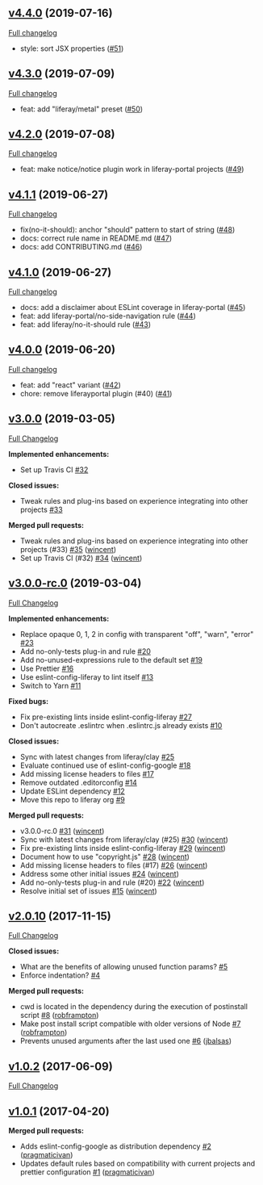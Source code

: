 ## [v4.4.0](https://github.com/liferay/eslint-config-liferay/tree/v4.4.0) (2019-07-16)

[Full changelog](https://github.com/liferay/eslint-config-liferay/compare/v4.3.0...v4.4.0)

- style: sort JSX properties ([\#51](https://github.com/liferay/eslint-config-liferay/pull/51))

## [v4.3.0](https://github.com/liferay/eslint-config-liferay/tree/v4.3.0) (2019-07-09)

[Full changelog](https://github.com/liferay/eslint-config-liferay/compare/v4.2.0...v4.3.0)

- feat: add "liferay/metal" preset ([\#50](https://github.com/liferay/eslint-config-liferay/pull/50))

## [v4.2.0](https://github.com/liferay/eslint-config-liferay/tree/v4.2.0) (2019-07-08)

[Full changelog](https://github.com/liferay/eslint-config-liferay/compare/v4.1.1...v4.2.0)

- feat: make notice/notice plugin work in liferay-portal projects ([\#49](https://github.com/liferay/eslint-config-liferay/pull/49))

## [v4.1.1](https://github.com/liferay/eslint-config-liferay/tree/v4.1.1) (2019-06-27)

[Full changelog](https://github.com/liferay/eslint-config-liferay/compare/v4.1.0...v4.1.1)

- fix(no-it-should): anchor "should" pattern to start of string ([\#48](https://github.com/liferay/eslint-config-liferay/pull/48))
- docs: correct rule name in README.md ([\#47](https://github.com/liferay/eslint-config-liferay/pull/47))
- docs: add CONTRIBUTING.md ([\#46](https://github.com/liferay/eslint-config-liferay/pull/46))

## [v4.1.0](https://github.com/liferay/eslint-config-liferay/tree/v4.1.0) (2019-06-27)

[Full changelog](https://github.com/liferay/eslint-config-liferay/compare/v4.0.0...v4.1.0)

- docs: add a disclaimer about ESLint coverage in liferay-portal ([\#45](https://github.com/liferay/eslint-config-liferay/pull/45))
- feat: add liferay-portal/no-side-navigation rule ([\#44](https://github.com/liferay/eslint-config-liferay/pull/44))
- feat: add liferay/no-it-should rule ([\#43](https://github.com/liferay/eslint-config-liferay/pull/43))

## [v4.0.0](https://github.com/liferay/eslint-config-liferay/tree/v4.0.0) (2019-06-20)

[Full changelog](https://github.com/liferay/eslint-config-liferay/compare/v3.0.0...v4.0.0)

- feat: add "react" variant ([\#42](https://github.com/liferay/eslint-config-liferay/pull/42))
- chore: remove liferayportal plugin (#40) ([\#41](https://github.com/liferay/eslint-config-liferay/pull/41))

## [v3.0.0](https://github.com/liferay/eslint-config-liferay/tree/v3.0.0) (2019-03-05)
[Full Changelog](https://github.com/liferay/eslint-config-liferay/compare/v3.0.0-rc.0...v3.0.0)

**Implemented enhancements:**

- Set up Travis CI [\#32](https://github.com/liferay/eslint-config-liferay/issues/32)

**Closed issues:**

- Tweak rules and plug-ins based on experience integrating into other projects [\#33](https://github.com/liferay/eslint-config-liferay/issues/33)

**Merged pull requests:**

- Tweak rules and plug-ins based on experience integrating into other projects \(\#33\) [\#35](https://github.com/liferay/eslint-config-liferay/pull/35) ([wincent](https://github.com/wincent))
- Set up Travis CI \(\#32\) [\#34](https://github.com/liferay/eslint-config-liferay/pull/34) ([wincent](https://github.com/wincent))

## [v3.0.0-rc.0](https://github.com/liferay/eslint-config-liferay/tree/v3.0.0-rc.0) (2019-03-04)
[Full Changelog](https://github.com/liferay/eslint-config-liferay/compare/v2.0.10...v3.0.0-rc.0)

**Implemented enhancements:**

- Replace opaque 0, 1, 2 in config with transparent "off", "warn", "error" [\#23](https://github.com/liferay/eslint-config-liferay/issues/23)
- Add no-only-tests plug-in and rule [\#20](https://github.com/liferay/eslint-config-liferay/issues/20)
- Add no-unused-expressions rule to the default set [\#19](https://github.com/liferay/eslint-config-liferay/issues/19)
- Use Prettier [\#16](https://github.com/liferay/eslint-config-liferay/issues/16)
- Use eslint-config-liferay to lint itself [\#13](https://github.com/liferay/eslint-config-liferay/issues/13)
- Switch to Yarn [\#11](https://github.com/liferay/eslint-config-liferay/issues/11)

**Fixed bugs:**

- Fix pre-existing lints inside eslint-config-liferay [\#27](https://github.com/liferay/eslint-config-liferay/issues/27)
- Don't autocreate .eslintrc when .eslintrc.js already exists [\#10](https://github.com/liferay/eslint-config-liferay/issues/10)

**Closed issues:**

- Sync with latest changes from liferay/clay [\#25](https://github.com/liferay/eslint-config-liferay/issues/25)
- Evaluate continued use of eslint-config-google [\#18](https://github.com/liferay/eslint-config-liferay/issues/18)
- Add missing license headers to files [\#17](https://github.com/liferay/eslint-config-liferay/issues/17)
- Remove outdated .editorconfig [\#14](https://github.com/liferay/eslint-config-liferay/issues/14)
- Update ESLint dependency [\#12](https://github.com/liferay/eslint-config-liferay/issues/12)
- Move this repo to liferay org [\#9](https://github.com/liferay/eslint-config-liferay/issues/9)

**Merged pull requests:**

- v3.0.0-rc.0 [\#31](https://github.com/liferay/eslint-config-liferay/pull/31) ([wincent](https://github.com/wincent))
-  Sync with latest changes from liferay/clay \(\#25\) [\#30](https://github.com/liferay/eslint-config-liferay/pull/30) ([wincent](https://github.com/wincent))
- Fix pre-existing lints inside eslint-config-liferay [\#29](https://github.com/liferay/eslint-config-liferay/pull/29) ([wincent](https://github.com/wincent))
- Document how to use "copyright.js" [\#28](https://github.com/liferay/eslint-config-liferay/pull/28) ([wincent](https://github.com/wincent))
- Add missing license headers to files \(\#17\) [\#26](https://github.com/liferay/eslint-config-liferay/pull/26) ([wincent](https://github.com/wincent))
- Address some other initial issues [\#24](https://github.com/liferay/eslint-config-liferay/pull/24) ([wincent](https://github.com/wincent))
- Add no-only-tests plug-in and rule \(\#20\) [\#22](https://github.com/liferay/eslint-config-liferay/pull/22) ([wincent](https://github.com/wincent))
- Resolve initial set of issues [\#15](https://github.com/liferay/eslint-config-liferay/pull/15) ([wincent](https://github.com/wincent))

## [v2.0.10](https://github.com/liferay/eslint-config-liferay/tree/v2.0.10) (2017-11-15)
[Full Changelog](https://github.com/liferay/eslint-config-liferay/compare/v1.0.2...v2.0.10)

**Closed issues:**

- What are the benefits of allowing unused function params? [\#5](https://github.com/liferay/eslint-config-liferay/issues/5)
- Enforce indentation? [\#4](https://github.com/liferay/eslint-config-liferay/issues/4)

**Merged pull requests:**

- cwd is located in the dependency during the execution of postinstall script [\#8](https://github.com/liferay/eslint-config-liferay/pull/8) ([robframpton](https://github.com/robframpton))
- Make post install script compatible with older versions of Node [\#7](https://github.com/liferay/eslint-config-liferay/pull/7) ([robframpton](https://github.com/robframpton))
- Prevents unused arguments after the last used one [\#6](https://github.com/liferay/eslint-config-liferay/pull/6) ([jbalsas](https://github.com/jbalsas))

## [v1.0.2](https://github.com/liferay/eslint-config-liferay/tree/v1.0.2) (2017-06-09)
[Full Changelog](https://github.com/liferay/eslint-config-liferay/compare/v1.0.1...v1.0.2)

## [v1.0.1](https://github.com/liferay/eslint-config-liferay/tree/v1.0.1) (2017-04-20)
**Merged pull requests:**

- Adds eslint-config-google as distribution dependency [\#2](https://github.com/liferay/eslint-config-liferay/pull/2) ([pragmaticivan](https://github.com/pragmaticivan))
- Updates default rules based on compatibility with current projects and prettier configuration [\#1](https://github.com/liferay/eslint-config-liferay/pull/1) ([pragmaticivan](https://github.com/pragmaticivan))
